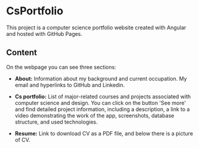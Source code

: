 # CsPortfolio

This project is a computer science portfolio website created with Angular and hosted with GitHub Pages.

## Content
On the webpage you can see three sections: 

- **About:** Information about my background and current occupation. My email and hyperlinks to GitHub and Linkedin.

- **Cs portfolio:** List of major-related courses and projects associated with computer science and design. You can click on the button 'See more' and find detailed project information, including a description, a link to a video demonstrating the work of the app, screenshots, database structure, and used technologies.

- **Resume:** Link to download CV as a PDF file, and below there is a picture of CV.
